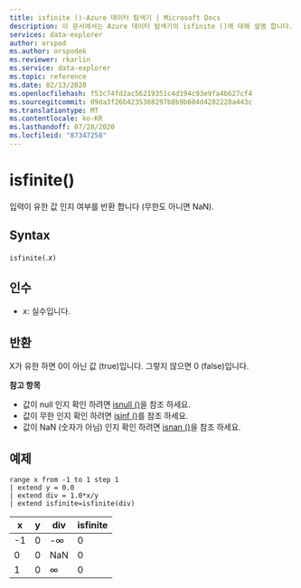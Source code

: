 ```yaml
---
title: isfinite ()-Azure 데이터 탐색기 | Microsoft Docs
description: 이 문서에서는 Azure 데이터 탐색기의 isfinite ()에 대해 설명 합니다.
services: data-explorer
author: orspod
ms.author: orspodek
ms.reviewer: rkarlin
ms.service: data-explorer
ms.topic: reference
ms.date: 02/13/2020
ms.openlocfilehash: f53c74fd2ac56219351c4d194c93e9fa4b627cf4
ms.sourcegitcommit: 09da3f26b4235368297b8b9b604d4282228a443c
ms.translationtype: MT
ms.contentlocale: ko-KR
ms.lasthandoff: 07/28/2020
ms.locfileid: "87347258"
---
```

# <a name="isfinite"></a>isfinite()

입력이 유한 값 인지 여부를 반환 합니다 (무한도 아니면 NaN).

## <a name="syntax"></a>Syntax

`isfinite(`*.x*`)`

## <a name="arguments"></a>인수

* *x*: 실수입니다.

## <a name="returns"></a>반환

X가 유한 하면 0이 아닌 값 (true)입니다. 그렇지 않으면 0 (false)입니다.

**참고 항목**

* 값이 null 인지 확인 하려면 [isnull ()](isnullfunction.md)을 참조 하세요.
* 값이 무한 인지 확인 하려면 [isinf ()](isinffunction.md)를 참조 하세요.
* 값이 NaN (숫자가 아님) 인지 확인 하려면 [isnan ()](isnanfunction.md)을 참조 하세요.

## <a name="example"></a>예제

```kusto
range x from -1 to 1 step 1
| extend y = 0.0
| extend div = 1.0*x/y
| extend isfinite=isfinite(div)
```

|x|y|div|isfinite|
|---|---|---|---|
|-1|0|-∞|0|
|0|0|NaN|0|
|1|0|∞|0|